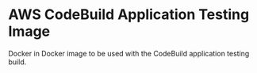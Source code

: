 # AWS CodeBuild Application Testing Image

Docker in Docker image to be used with the CodeBuild application testing build.
